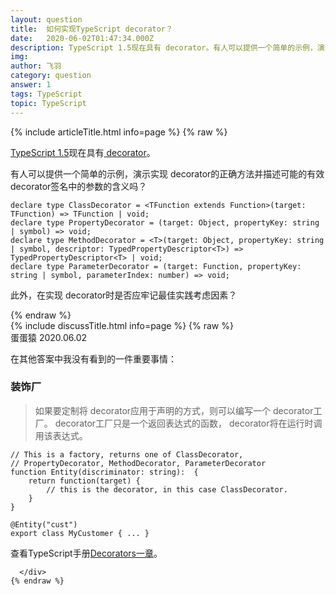```yaml
---
layout: question
title:  如何实现TypeScript decorator？
date:   2020-06-02T01:47:34.000Z
description: TypeScript 1.5现在具有 decorator。有人可以提供一个简单的示例，演示实现 decorator的正确方法并描述可能的有效 decorator签名中的参数的含义吗？dec...
img: 
author: 飞羽
category: question
answer: 1
tags: TypeScript
topic: TypeScript
---
```

<div class="article-root">
  <div class="article">
    {% include articleTitle.html info=page %}
    {% raw %}
    <div class="article-content"><p><a href="http://blogs.msdn.com/b/typescript/archive/2015/03/27/announcing-typescript-1-5-alpha.aspx"><font style="vertical-align: inherit;"><font style="vertical-align: inherit;">TypeScript 1.5</font></font></a><font style="vertical-align: inherit;"><font style="vertical-align: inherit;">现在具有</font></font><a href="https://github.com/wycats/javascript-decorators"><font style="vertical-align: inherit;"><font style="vertical-align: inherit;"> decorator</font></font></a><font style="vertical-align: inherit;"><font style="vertical-align: inherit;">。</font></font></p>

<p><font style="vertical-align: inherit;"><font style="vertical-align: inherit;">有人可以提供一个简单的示例，演示实现 decorator的正确方法并描述可能的有效 decorator签名中的参数的含义吗？</font></font></p>

<pre class="lang-js prettyprint prettyprinted" style=""><code><span class="pln">declare type </span><span class="typ">ClassDecorator</span><span class="pln"> </span><span class="pun">=</span><span class="pln"> </span><span class="pun">&lt;</span><span class="typ">TFunction</span><span class="pln"> extends </span><span class="typ">Function</span><span class="pun">&gt;(</span><span class="pln">target</span><span class="pun">:</span><span class="pln"> </span><span class="typ">TFunction</span><span class="pun">)</span><span class="pln"> </span><span class="pun">=&gt;</span><span class="pln"> </span><span class="typ">TFunction</span><span class="pln"> </span><span class="pun">|</span><span class="pln"> </span><span class="kwd">void</span><span class="pun">;</span><font></font><span class="pln">
declare type </span><span class="typ">PropertyDecorator</span><span class="pln"> </span><span class="pun">=</span><span class="pln"> </span><span class="pun">(</span><span class="pln">target</span><span class="pun">:</span><span class="pln"> </span><span class="typ">Object</span><span class="pun">,</span><span class="pln"> propertyKey</span><span class="pun">:</span><span class="pln"> string </span><span class="pun">|</span><span class="pln"> symbol</span><span class="pun">)</span><span class="pln"> </span><span class="pun">=&gt;</span><span class="pln"> </span><span class="kwd">void</span><span class="pun">;</span><font></font><span class="pln">
declare type </span><span class="typ">MethodDecorator</span><span class="pln"> </span><span class="pun">=</span><span class="pln"> </span><span class="pun">&lt;</span><span class="pln">T</span><span class="pun">&gt;(</span><span class="pln">target</span><span class="pun">:</span><span class="pln"> </span><span class="typ">Object</span><span class="pun">,</span><span class="pln"> propertyKey</span><span class="pun">:</span><span class="pln"> string </span><span class="pun">|</span><span class="pln"> symbol</span><span class="pun">,</span><span class="pln"> descriptor</span><span class="pun">:</span><span class="pln"> </span><span class="typ">TypedPropertyDescriptor</span><span class="pun">&lt;</span><span class="pln">T</span><span class="pun">&gt;)</span><span class="pln"> </span><span class="pun">=&gt;</span><span class="pln"> </span><span class="typ">TypedPropertyDescriptor</span><span class="pun">&lt;</span><span class="pln">T</span><span class="pun">&gt;</span><span class="pln"> </span><span class="pun">|</span><span class="pln"> </span><span class="kwd">void</span><span class="pun">;</span><font></font><span class="pln">
declare type </span><span class="typ">ParameterDecorator</span><span class="pln"> </span><span class="pun">=</span><span class="pln"> </span><span class="pun">(</span><span class="pln">target</span><span class="pun">:</span><span class="pln"> </span><span class="typ">Function</span><span class="pun">,</span><span class="pln"> propertyKey</span><span class="pun">:</span><span class="pln"> string </span><span class="pun">|</span><span class="pln"> symbol</span><span class="pun">,</span><span class="pln"> parameterIndex</span><span class="pun">:</span><span class="pln"> number</span><span class="pun">)</span><span class="pln"> </span><span class="pun">=&gt;</span><span class="pln"> </span><span class="kwd">void</span><span class="pun">;</span><font></font>
</code></pre>

<p><font style="vertical-align: inherit;"><font style="vertical-align: inherit;">此外，在实现 decorator时是否应牢记最佳实践考虑因素？</font></font></p></div>
    {% endraw %}
  </div>

  <div class="discuss-wrapper">
    {% include discussTitle.html info=page %}
    {% raw %}
    <div class="discuss-item">
        <div class="discuss-parent">
          <div class="discuss-meta">
            <span class="discuss-user">蛋蛋猿</span>
            <span class="discuss-time">2020.06.02</span>
          </div>
          <div class="discuss-comment"><p><font style="vertical-align: inherit;"><font style="vertical-align: inherit;">在其他答案中我没有看到的一件重要事情：</font></font></p>

<h3><font style="vertical-align: inherit;"><font style="vertical-align: inherit;">装饰厂</font></font></h3>

<blockquote>
  <p><font style="vertical-align: inherit;"><font style="vertical-align: inherit;">如果要定制将 decorator应用于声明的方式，则可以编写一个 decorator工厂。</font><font style="vertical-align: inherit;"> decorator工厂只是一个返回表达式的函数， decorator将在运行时调用该表达式。</font></font></p>
</blockquote>

<pre class="lang-js prettyprint prettyprinted" style=""><code><span class="com">// This is a factory, returns one of ClassDecorator,</span><span class="pln">
</span><span class="com">// PropertyDecorator, MethodDecorator, ParameterDecorator</span><span class="pln">
</span><span class="kwd">function</span><span class="pln"> </span><span class="typ">Entity</span><span class="pun">(</span><span class="pln">discriminator</span><span class="pun">:</span><span class="pln"> string</span><span class="pun">):</span><span class="pln">  </span><span class="pun">{</span><span class="pln">
    </span><span class="kwd">return</span><span class="pln"> </span><span class="kwd">function</span><span class="pun">(</span><span class="pln">target</span><span class="pun">)</span><span class="pln"> </span><span class="pun">{</span><span class="pln">
        </span><span class="com">// this is the decorator, in this case ClassDecorator.</span><span class="pln">
    </span><span class="pun">}</span><span class="pln">
</span><span class="pun">}</span><span class="pln">

</span><span class="lit">@Entity</span><span class="pun">(</span><span class="str">"cust"</span><span class="pun">)</span><span class="pln">
</span><span class="kwd">export</span><span class="pln"> </span><span class="kwd">class</span><span class="pln"> </span><span class="typ">MyCustomer</span><span class="pln"> </span><span class="pun">{</span><span class="pln"> </span><span class="pun">...</span><span class="pln"> </span><span class="pun">}</span></code></pre>

<p><font style="vertical-align: inherit;"><font style="vertical-align: inherit;">查看TypeScript手册</font></font><a href="https://www.typescriptlang.org/docs/handbook/decorators.html" rel="noreferrer"><font style="vertical-align: inherit;"><font style="vertical-align: inherit;">Decorators一章</font></font></a><font style="vertical-align: inherit;"><font style="vertical-align: inherit;">。</font></font></p></div>
        </div>
        
      </div>
    {% endraw %}
  </div>
<div>

